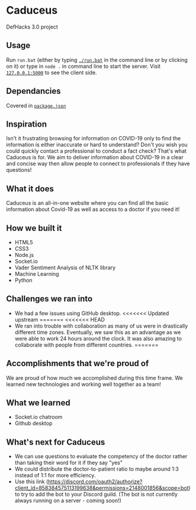 # Caduceus
DefHacks 3.0 project

## Usage
Run `run.bat` (either by typing [`./run.bat`](./run.bat) in the command line or by clicking on it) or type in `node .` in command line to start the server. Visit [`127.0.0.1:5000`](https://127.0.0.1:5000) to see the client side.

## Dependancies
Covered in [`package.json`](./package.json)

## Inspiration
Isn't it frustrating browsing for information on COVID-19 only to find the information is either inaccurate or hard to understand? Don't you wish you could quickly contact a professional to conduct a fact check? That's what Caduceus is for. We aim to deliver information about COVID-19 in a clear and concise way then allow people to connect to professionals if they have questions!

## What it does
Caduceus is an all-in-one website where you can find all the basic information about Covid-19 as well as access to a doctor if you need it!

## How we built it
* HTML5
* CSS3
* Node.js
* Socket.io
* Vader Sentiment Analysis of NLTK library
* Machine Learning
* Python

## Challenges we ran into
* We had a few issues using GitHub desktop.
<<<<<<< Updated upstream
=======
<<<<<<< HEAD
* We ran into trouble with collaboration as many of us were in drastically different time zones. Eventually, we saw this as an advantage as we were able to work 24 hours around the clock. It was also amazing to collaborate with people from different countries.
=======

## Accomplishments that we're proud of
We are proud of how much we accomplished during this time frame. We learned new technologies and working well together as a team!

## What we learned
* Socket.io chatroom
* Github desktop

## What's next for Caduceus
* We can use questions to evaluate the competency of the doctor rather than taking their word for it if they say "yes"
* We could distribute the doctor-to-patient ratio to maybe around 1:3 instead of 1:1 for more efficiency.
* Use this link (https://discord.com/oauth2/authorize?client_id=858384575113199638&permissions=2148001856&scope=bot) to try to add the bot to your Discord guild. (The bot is not currently always running on a server - coming soon!)


